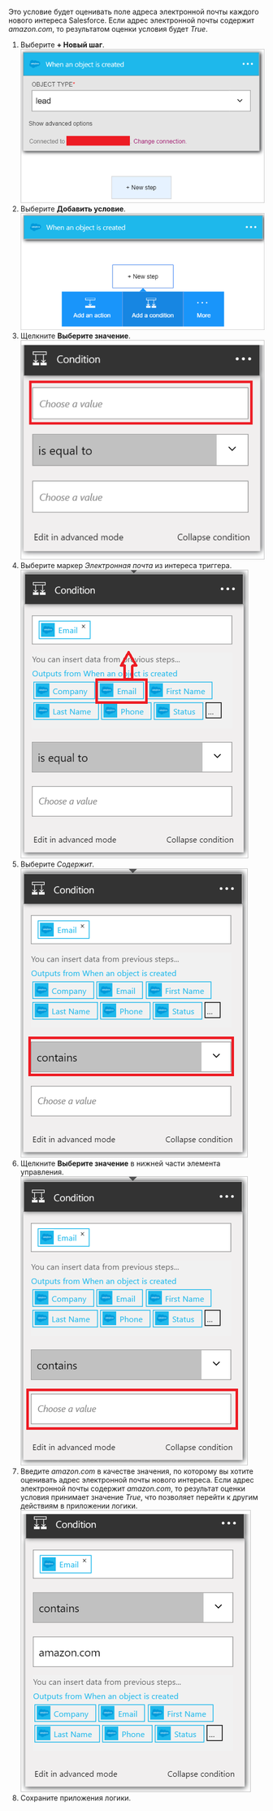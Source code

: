 Это условие будет оценивать поле адреса электронной почты каждого нового интереса Salesforce. Если адрес электронной почты содержит *amazon.com*, то результатом оценки условия будет *True*.

1. Выберите **+ Новый шаг**.  
   ![Условие Salesforce, изображение 1](./media/connectors-create-api-salesforce/condition-1.png)   
2. Выберите **Добавить условие**.    
   ![Условие Salesforce, изображение 2](./media/connectors-create-api-salesforce/condition-2.png)  
3. Щелкните **Выберите значение**.    
   ![Условие Salesforce, изображение 3](./media/connectors-create-api-salesforce/condition-3.png)  
4. Выберите маркер *Электронная почта* из интереса триггера.    
   ![Условие Salesforce, изображение 4](./media/connectors-create-api-salesforce/condition-4.png)  
5. Выберите *Содержит*.      
   ![Условие Salesforce, изображение 5](./media/connectors-create-api-salesforce/condition-5.png)  
6. Щелкните **Выберите значение** в нижней части элемента управления.     
   ![Условие Salesforce, изображение 6](./media/connectors-create-api-salesforce/condition-6.png)  
7. Введите *amazon.com* в качестве значения, по которому вы хотите оценивать адрес электронной почты нового интереса. Если адрес электронной почты содержит *amazon.com*, то результат оценки условия принимает значение *True*, что позволяет перейти к другим действиям в приложении логики.    
   ![Условие Salesforce, изображение 7](./media/connectors-create-api-salesforce/condition-7.png)  
8. Сохраните приложения логики.  

